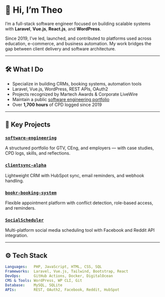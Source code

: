 # 👋 Hi, I’m Theo

I’m a full-stack software engineer focused on building scalable systems with **Laravel**, **Vue.js**, **React.js**, and **WordPress**.

Since 2019, I’ve led, launched, and contributed to platforms used across education, e-commerce, and business automation. My work bridges the gap between client delivery and software architecture.

---

## 🛠 What I Do
  
- Specialize in building CRMs, booking systems, automation tools  
- Laravel, Vue.js, WordPress, REST APIs, OAuth2  
- Projects recognized by Martech Awards & Corporate LiveWire  
- Maintain a public [software engineering portfolio](https://github.com/theo-georgewill/software-engineering)  
- Over **1,700 hours** of CPD logged since 2019  

---

## 📂 Key Projects

### [`software-engineering`](https://github.com/theo-georgewill/software-engineering)  
A structured portfolio for GTV, CEng, and employers — with case studies, CPD logs, skills, and reflections.

### [`clientsync-alpha`](https://github.com/theo-georgewill/clientsync-alpha)  
Lightweight CRM with HubSpot sync, email reminders, and webhook handling.

### [`bookr-booking-system`](https://github.com/theo-georgewill/booking-system)  
Flexible appointment platform with conflict detection, role-based access, and reminders.

### [`SocialScheduler`](https://github.com/theo-georgewill/SocialScheduler)  
Multi-platform social media scheduling tool with Facebook and Reddit API integration.

---

## ⚙️ Tech Stack

```yaml
Languages:   PHP, JavaScript, HTML, CSS, SQL
Frameworks:  Laravel, Vue.js, Tailwind, Bootstrap, React
DevOps:      GitHub Actions, Docker, DigitalOcean
CMS & Tools: WordPress, WP CLI, Git
Database:    MySQL, SQLite
APIs:        REST, OAuth2, Facebook, Reddit, HubSpot
```
